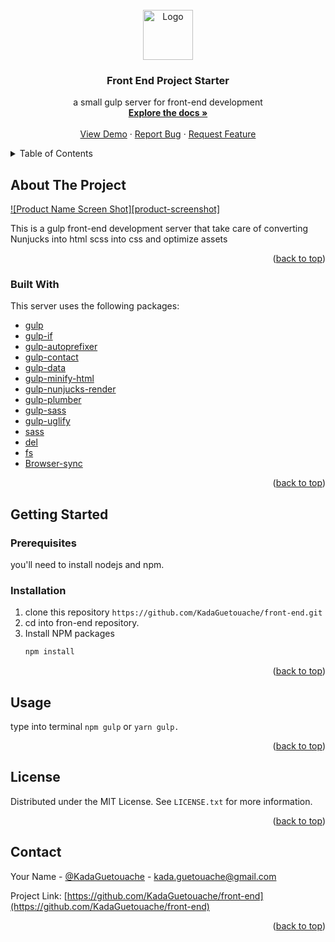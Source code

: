 <!-- PROJECT LOGO -->
<br />
<div align="center">
  <a href="https://github.com/KadaGuetouache/front-end">
    <img src="images/logo.png" alt="Logo" width="80" height="80">
  </a>

  <h3 align="center">Front End Project Starter</h3>

  <p align="center">
	a small gulp server for front-end development
    <br />
    <a href="https://github.com/KadaGuetouache/front-end"><strong>Explore the docs »</strong></a>
    <br />
    <br />
    <a href="https://github.com/KadaGuetouache/front-end">View Demo</a>
    ·
    <a href="https://github.com/KadaGuetouache/front-end/issues">Report Bug</a>
    ·
    <a href="https://github.com/KadaGuetouache/front-end/issues">Request Feature</a>
  </p>
</div>



<!-- TABLE OF CONTENTS -->
<details>
  <summary>Table of Contents</summary>
  <ol>
    <li>
      <a href="#about-the-project">About The Project</a>
      <ul>
        <li><a href="#built-with">Built With</a></li>
      </ul>
    </li>
    <li>
      <a href="#getting-started">Getting Started</a>
      <ul>
        <li><a href="#prerequisites">Prerequisites</a></li>
        <li><a href="#installation">Installation</a></li>
      </ul>
    </li>
    <li><a href="#usage">Usage</a></li>
    <li><a href="#license">License</a></li>
    <li><a href="#contact">Contact</a></li>
    <li><a href="#acknowledgments">Acknowledgments</a></li>
  </ol>
</details>



<!-- ABOUT THE PROJECT -->
## About The Project

[![Product Name Screen Shot][product-screenshot]](https://example.com)

This is a gulp front-end development server that take care of converting Nunjucks into html scss into css and optimize assets

<p align="right">(<a href="#top">back to top</a>)</p>



### Built With

This server uses the following packages:

* [gulp](https://www.npmjs.com/package/gulp)
* [gulp-if](https://www.npmjs.com/package/gulp-if)
* [gulp-autoprefixer](https://www.npmjs.com/package/gulp-autoprefixer)
* [gulp-contact](https://www.npmjs.com/package/gulp-concat)
* [gulp-data](https://www.npmjs.com/package/gulp-data)
* [gulp-minify-html](https://www.npmjs.com/package/gulp-minify-html)
* [gulp-nunjucks-render](https://www.npmjs.com/package/gulp-nunjucks-render)
* [gulp-plumber](https://www.npmjs.com/package/gulp-plumber)
* [gulp-sass](https://www.npmjs.com/package/gulp-sass)
* [gulp-uglify](https://www.npmjs.com/package/gulp-uglify)
* [sass](https://www.npmjs.com/package/sass)
* [del](https://www.npmjs.com/package/del)
* [fs](https://www.npmjs.com/package/fs)
* [Browser-sync](https://www.npmjs.com/package/browser-sync)

<p align="right">(<a href="#top">back to top</a>)</p>



<!-- GETTING STARTED -->
## Getting Started

### Prerequisites

you'll need to install nodejs and npm.

### Installation

1. clone this repository 
	```https://github.com/KadaGuetouache/front-end.git```
2. cd into fron-end repository.
3. Install NPM packages
   ```sh
   npm install
   ```

<p align="right">(<a href="#top">back to top</a>)</p>



<!-- USAGE EXAMPLES -->
## Usage

type into terminal `npm gulp` or `yarn gulp.`

<p align="right">(<a href="#top">back to top</a>)</p>



<!-- LICENSE -->
## License

Distributed under the MIT License. See `LICENSE.txt` for more information.

<p align="right">(<a href="#top">back to top</a>)</p>



<!-- CONTACT -->
## Contact

Your Name - [@KadaGuetouache](https://twitter.com/KadaGuetouache) - kada.guetouache@gmail.com

Project Link: [https://github.com/KadaGuetouache/front-end](https://github.com/KadaGuetouache/front-end)

<p align="right">(<a href="#top">back to top</a>)</p>
